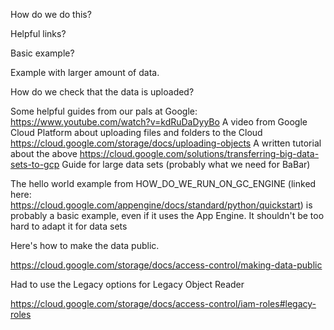 How do we do this? 

Helpful links? 

Basic example?

Example with larger amount of data. 

How do we check that the data is uploaded?

Some helpful guides from our pals at Google:
https://www.youtube.com/watch?v=kdRuDaDyyBo A video from Google Cloud Platform about uploading files and folders to the Cloud
https://cloud.google.com/storage/docs/uploading-objects A written tutorial about the above
https://cloud.google.com/solutions/transferring-big-data-sets-to-gcp Guide for large data sets (probably what we need for BaBar)

The hello world example from HOW_DO_WE_RUN_ON_GC_ENGINE (linked here: https://cloud.google.com/appengine/docs/standard/python/quickstart) is probably a basic example, even if it uses the App Engine. It shouldn't be too hard to adapt it for data sets

Here's how to make the data public.

https://cloud.google.com/storage/docs/access-control/making-data-public

Had to use the Legacy options for Legacy Object Reader

https://cloud.google.com/storage/docs/access-control/iam-roles#legacy-roles



